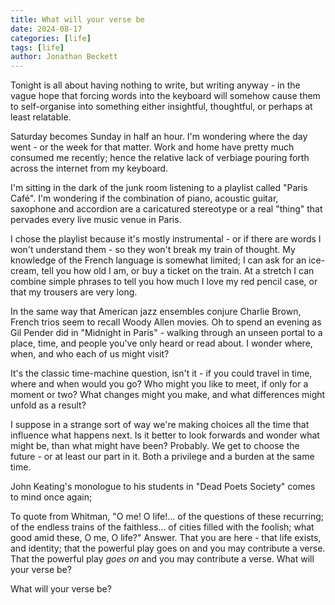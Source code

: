 ```yaml
---
title: What will your verse be
date: 2024-08-17
categories: [life]
tags: [life]
author: Jonathan Beckett
---
```


Tonight is all about having nothing to write, but writing anyway - in the vague hope that forcing words into the keyboard will somehow cause them to self-organise into something either insightful, thoughtful, or perhaps at least relatable.

Saturday becomes Sunday in half an hour. I'm wondering where the day went - or the week for that matter. Work and home have pretty much consumed me recently; hence the relative lack of verbiage pouring forth across the internet from my keyboard.

I'm sitting in the dark of the junk room listening to a playlist called "Paris Café". I'm wondering if the combination of piano, acoustic guitar, saxophone and accordion are a caricatured stereotype or a real "thing" that pervades every live music venue in Paris.

I chose the playlist because it's mostly instrumental - or if there are words I won't understand them - so they won't break my train of thought. My knowledge of the French language is somewhat limited; I can ask for an ice-cream, tell you how old I am, or buy a ticket on the train. At a stretch I can combine simple phrases to tell you how much I love my red pencil case, or that my trousers are very long.

In the same way that American jazz ensembles conjure Charlie Brown, French trios seem to recall Woody Allen movies. Oh to spend an evening as Gil Pender did in "Midnight in Paris" - walking through an unseen portal to a place, time, and people you've only heard or read about. I wonder where, when, and who each of us might visit?

It's the classic time-machine question, isn't it - if you could travel in time, where and when would you go? Who might you like to meet, if only for a moment or two? What changes might you make, and what differences might unfold as a result?

I suppose in a strange sort of way we're making choices all the time that influence what happens next. Is it better to look forwards and wonder what might be, than what might have been? Probably. We get to choose the future - or at least our part in it. Both a privilege and a burden at the same time.

John Keating's monologue to his students in "Dead Poets Society" comes to mind once again;

To quote from Whitman, "O me! O life!... of the questions of these recurring; of the endless trains of the faithless... of cities filled with the foolish; what good amid these, O me, O life?" Answer. That you are here - that life exists, and identity; that the powerful play goes on and you may contribute a verse. That the powerful play *goes on* and you may contribute a verse. What will your verse be?

What will your verse be?
